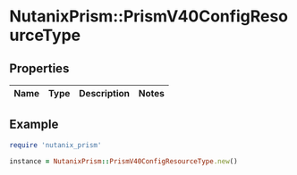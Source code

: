 # NutanixPrism::PrismV40ConfigResourceType

## Properties

| Name | Type | Description | Notes |
| ---- | ---- | ----------- | ----- |

## Example

```ruby
require 'nutanix_prism'

instance = NutanixPrism::PrismV40ConfigResourceType.new()
```

